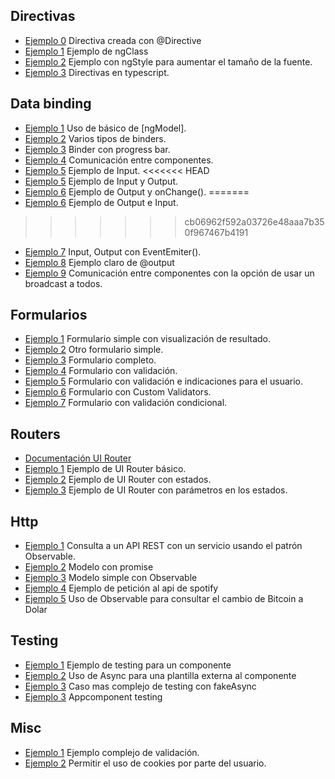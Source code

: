 ## Directivas
- [Ejemplo 0](https://plnkr.co/edit/91jEaD) Directiva creada con @Directive
- [Ejemplo 1](https://plnkr.co/edit/3wR2NJ) Ejemplo de ngClass
- [Ejemplo 2](https://plnkr.co/edit/jqwA9A) Ejemplo con ngStyle para aumentar el tamaño de la fuente.
- [Ejemplo 3](https://plnkr.co/edit/WlvMGD) Directivas en typescript.

## Data binding
- [Ejemplo 1](https://plnkr.co/edit/tr2Fug) Uso de básico de [ngModel].
- [Ejemplo 2](https://plnkr.co/edit/enEbly) Varios tipos de binders.
- [Ejemplo 3](https://plnkr.co/edit/WugYX5) Binder con progress bar.
- [Ejemplo 4](https://plnkr.co/edit/UIkSri) Comunicación entre componentes.
- [Ejemplo 5](https://plnkr.co/edit/boLEnT) Ejemplo de Input.
<<<<<<< HEAD
- [Ejemplo 5](https://plnkr.co/edit/Ikg8q0) Ejemplo de Input y Output.
- [Ejemplo 6](https://plnkr.co/edit/NsAaaU) Ejemplo de Output y onChange().
=======
- [Ejemplo 6](https://plnkr.co/edit/Ikg8q0) Ejemplo de Output e Input.
>>>>>>> cb06962f592a03726e48aaa7b350f967467b4191
- [Ejemplo 7](https://plnkr.co/edit/nhCPQn) Input, Output con EventEmiter().
- [Ejemplo 8](https://plnkr.co/edit/YXx8xy) Ejemplo claro de @output
- [Ejemplo 9](https://plnkr.co/edit/nBMHpR) Comunicación entre componentes con la opción de usar un broadcast a todos.

## Formularios
- [Ejemplo 1](https://plnkr.co/edit/zG3YbgZBwSXF79ncxbL4) Formulario simple con visualización de resultado.
- [Ejemplo 2](https://plnkr.co/edit/OCzfuF) Otro formulario simple.
- [Ejemplo 3](https://plnkr.co/edit/QjWJkE) Formulario completo.
- [Ejemplo 4](https://plnkr.co/edit/98qvIA) Formulario con validación.
- [Ejemplo 5](https://plnkr.co/edit/M4s58rLOtfStvr0Xp178) Formulario con validación e indicaciones para el usuario.
- [Ejemplo 6](https://plnkr.co/edit/g4jicN) Formulario con Custom Validators.
- [Ejemplo 7](https://plnkr.co/edit/I74EEa) Formulario con validación condicional.

## Routers
- [Documentación UI Router](https://ui-router.github.io/ng2/)
- [Ejemplo 1](https://plnkr.co/edit/emMpITE71x5kYrXmZ5Vw?p=preview) Ejemplo de UI Router básico.
- [Ejemplo 2](https://plnkr.co/edit/Dx5v6xwvQGssNsL59cHJ?p=info) Ejemplo de UI Router con estados.
- [Ejemplo 3](https://plnkr.co/edit/1wB5QZSPvvCJZXBWMLXU?p=info) Ejemplo de UI Router con parámetros en los estados.


## Http
- [Ejemplo 1](https://plnkr.co/edit/sq0hWh?p=preview) Consulta a un API REST con un servicio usando el patrón Observable.
- [Ejemplo 2](https://plnkr.co/edit/U3c591) Modelo con promise
- [Ejemplo 3](https://plnkr.co/edit/aNjsth) Modelo simple con Observable
- [Ejemplo 4](https://plnkr.co/edit/p1ctac) Ejemplo de petición al api de spotify
- [Ejemplo 5](https://plnkr.co/edit/hbEaKh) Uso de Observable para consultar el cambio de Bitcoin a Dolar

## Testing
- [Ejemplo 1](https://plnkr.co/edit/MwId2t) Ejemplo de testing para un componente
- [Ejemplo 2](https://plnkr.co/edit/GSoa3V) Uso de Async para una plantilla externa al componente
- [Ejemplo 3](https://plnkr.co/edit/VJqGwi) Caso mas complejo de testing con fakeAsync
- [Ejemplo 3](https://plnkr.co/edit/88sDIS) Appcomponent testing

## Misc
- [Ejemplo 1](https://plnkr.co/edit/HlOqWj) Ejemplo complejo de validación.
- [Ejemplo 2](https://plnkr.co/edit/I5wrQ5) Permitir el uso de cookies por parte del usuario.
